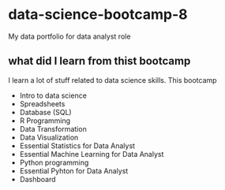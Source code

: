 # data-science-bootcamp-8
My data portfolio for data analyst role

## what did I learn from thist bootcamp

I learn a lot of stuff related to data science skills. This bootcamp

- Intro to data science
- Spreadsheets
- Database (SQL)
- R Programming
- Data Transformation
- Data Visualization
- Essential Statistics for Data Analyst
- Essential Machine Learning for Data Analyst
- Python programming
- Essential Pyhton for Data Analyst
- Dashboard
  

